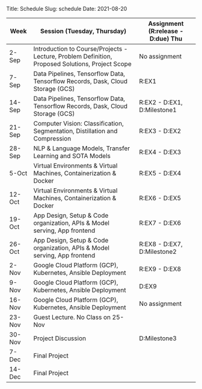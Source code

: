 Title: Schedule
Slug: schedule
Date: 2021-08-20


|Week|Session (Tuesday, Thursday)|Assignment (R:release - D:due) Thu|
|-----|-----|-----|
|2-Sep|Introduction to Course/Projects - Lecture, Problem Definition, Proposed Solutions, Project Scope|No assignment|
|7-Sep|Data Pipelines, Tensorflow Data, Tensorflow Records, Dask, Cloud Storage (GCS)|R:EX1 |
|14-Sep|Data Pipelines, Tensorflow Data, Tensorflow Records, Dask, Cloud Storage (GCS)|R:EX2 - D:EX1, D:Milestone1 |
|21-Sep|Computer Vision: Classification, Segmentation, Distillation and Compression|R:EX3 - D:EX2|
|28-Sep|NLP & Language Models, Transfer Learning and SOTA Models|R:EX4 - D:EX3|
|5-Oct|Virtual Environments & Virtual Machines, Containerization & Docker|R:EX5 - D:EX4|
|12-Oct|Virtual Environments & Virtual Machines, Containerization & Docker|R:EX6 - D:EX5|
|19-Oct|App Design, Setup & Code organization, APIs & Model serving, App frontend|R:EX7 - D:EX6|
|26-Oct|App Design, Setup & Code organization, APIs & Model serving, App frontend|R:EX8 - D:EX7, D:Milestone2|
|2-Nov|Google Cloud Platform (GCP), Kubernetes, Ansible Deployment|R:EX9 - D:EX8|
|9-Nov|Google Cloud Platform (GCP), Kubernetes, Ansible Deployment|D:EX9|
|16-Nov|Google Cloud Platform (GCP), Kubernetes, Ansible Deployment|No assignment|
|23-Nov|Guest Lecture.  No Class on 25-Nov||
|30-Nov|Project Discussion|D:Milestone3|
|7-Dec|Final Project||
|14-Dec|Final Project||
